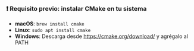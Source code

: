 ### ❗ Requisito previo: instalar CMake en tu sistema

- **macOS**: `brew install cmake`
- **Linux**: `sudo apt install cmake`
- **Windows**: Descarga desde https://cmake.org/download/ y agrégalo al PATH

